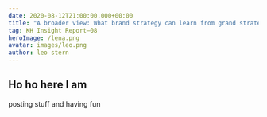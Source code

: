 ```yaml
---
date: 2020-08-12T21:00:00.000+00:00
title: "A broader view: What brand strategy can learn from grand strategy"
tag: KH Insight Report—08
heroImage: /lena.png
avatar: images/leo.png
author: leo stern
---
```


## Ho ho here I am

posting stuff and having fun
